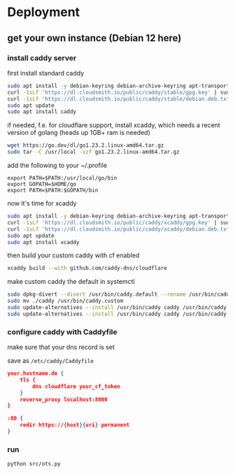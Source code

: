 # Deployment

## get your own instance (Debian 12 here)

### install caddy server
first install standard caddy
```bash
sudo apt install -y debian-keyring debian-archive-keyring apt-transport-https curl
curl -1sLf 'https://dl.cloudsmith.io/public/caddy/stable/gpg.key' | sudo gpg --dearmor -o /usr/share/keyrings/caddy-stable-archive-keyring.gpg
curl -1sLf 'https://dl.cloudsmith.io/public/caddy/stable/debian.deb.txt' | sudo tee /etc/apt/sources.list.d/caddy-stable.list
sudo apt update
sudo apt install caddy
```
if needed, f.e. for cloudflare support, install xcaddy, which needs a recent version of golang (heads up 1GB+ ram is needed)
```bash
wget https://go.dev/dl/go1.23.2.linux-amd64.tar.gz
sudo tar -C /usr/local -xzf go1.23.2.linux-amd64.tar.gz
```
add the following to your ~/.profile
```
export PATH=$PATH:/usr/local/go/bin
export GOPATH=$HOME/go
export PATH=$PATH:$GOPATH/bin
```
now it's time for xcaddy
```bash
sudo apt install -y debian-keyring debian-archive-keyring apt-transport-https
curl -1sLf 'https://dl.cloudsmith.io/public/caddy/xcaddy/gpg.key' | sudo gpg --dearmor -o /usr/share/keyrings/caddy-xcaddy-archive-keyring.gpg
curl -1sLf 'https://dl.cloudsmith.io/public/caddy/xcaddy/debian.deb.txt' | sudo tee /etc/apt/sources.list.d/caddy-xcaddy.list
sudo apt update
sudo apt install xcaddy
```
then build your custom caddy with cf enabled
```bash
xcaddy build --with github.com/caddy-dns/cloudflare
```
make custom caddy the default in systemctl
```bash
sudo dpkg-divert --divert /usr/bin/caddy.default --rename /usr/bin/caddy
sudo mv ./caddy /usr/bin/caddy.custom
sudo update-alternatives --install /usr/bin/caddy caddy /usr/bin/caddy.default 10
sudo update-alternatives --install /usr/bin/caddy caddy /usr/bin/caddy.custom 50
```
### configure caddy with Caddyfile
make sure that your dns record is set

save as `/etc/caddy/Caddyfile`
```json
your.hostname.de {
    tls {
        dns cloudflare your_cf_token
    }
    reverse_proxy localhost:8000
}

:80 {
    redir https://{host}{uri} permanent
}
```

### run
```bash
python src/ots.py
```